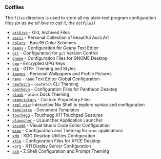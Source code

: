 ### Dotfiles

The `files` directory is used to store all my plain-text program configuration files _(or as we all love to call it, the `dotfiles`)_

- [`archive`](./archive) - Old, Archived Files
- [`ascii`](./ascii) - Personal Collection of beautiful Ascii Art
- [`colors`](./colors) - Base16 Color Schemes
- [`geany`](./geany) - Configuration for Geany Text Editor
- [`git`](./git) - Configuration for `git` Version Control
- [`gnome`](./gnome) - Configuration Files for GNOME Desktop
- [`gpg`](./gpg) - Encrypted GPG Keys
- [`gtk`](./gtk) - GTK+ Theming and Styles
- [`images`](./images) - Personal Wallpapers and Profile Pictures
- [`nano`](./nano) - `nano` Text Editor Global Configuration
- [`neofetch`](./neofetch) - `neofetch` CLI Theming
- [`pantheon`](./pantheon) - Configuration Files for Pantheon Desktop
- [`plank`](./plank) - `plank` Dock Theming
- [`proprietary`](https://github.com/maydayv7/proprietary) - Custom Proprietary Files
- [`repl.nix`](./repl.nix): Interactive Nix Shell to explore syntax and configuration
- [`templates`](./templates) - Document Templates
- [`touchegg`](./touchegg) - Touchegg X11 Touchpad Gestures
- [`ulauncher`](./ulauncher) - ULauncher Application Launcher
- [`vscode`](./vscode) - Visual Studio Code Editor Configuration
- [`wine`](./wine) - Configuration and Theming for `wine` applications
- [`xdg`](./xdg) - XDG Desktop Utilities Configuration
- [`xfce`](./xfce) - Configuration Files for XFCE Desktop
- [`xorg`](./xorg) - X11 Display Server Configuration
- [`zsh`](./zsh) - Z Shell Configuration and Prompt Theming
